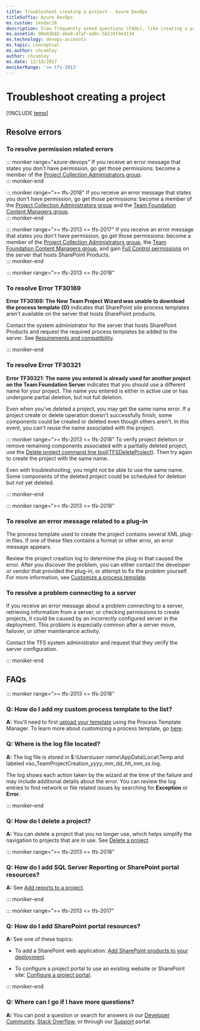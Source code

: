 ```yaml
---
title: Troubleshoot creating a project - Azure DevOps
titleSuffix: Azure DevOps
ms.custom: seodec18
description: View frequently asked questions (FAQs), like creating a project and how to resolve various errors.
ms.assetid: 90e03b82-a6e8-47af-ad8c-5b134f4e3134
ms.technology: devops-accounts
ms.topic: conceptual
ms.author: chcomley
author: chcomley
ms.date: 12/19/2017
monikerRange: '>= tfs-2013'
---
```

# Troubleshoot creating a project

[!INCLUDE [temp](../../includes/version-vsts-tfs-all-versions.md)] 

## Resolve errors

### To resolve permission related errors

::: moniker range="azure-devops"
If you receive an error message that states you don't have permission, go get those permissions: become a member of the [Project Collection Administrators group](../security/set-project-collection-level-permissions.md).  
::: moniker-end

::: moniker range=">= tfs-2018"
If you receive an error message that states you don't have permission, go get those permissions: become a member of the [Project Collection Administrators group](../security/set-project-collection-level-permissions.md) and the [Team Foundation Content Managers group](../../report/admin/grant-permissions-to-reports.md).  
::: moniker-end

::: moniker range=">= tfs-2013 <= tfs-2017"
If you receive an error message that states you don't have permission, go get those permissions: become a member of the [Project Collection Administrators group](../security/set-project-collection-level-permissions.md), the [Team Foundation Content Managers group](../../report/admin/grant-permissions-to-reports.md), and gain [Full Control permissions](../security/set-sharepoint-permissions.md) on the server that hosts SharePoint Products.   
::: moniker-end

::: moniker range=">= tfs-2013 <= tfs-2018"
### To resolve Error TF30169

**Error TF30169: The New Team Project Wizard was unable to download the process template {0}**  indicates that SharePoint site process templates aren't available on the server that hosts SharePoint products.

Contact the system administrator for the server that hosts SharePoint Products and request the required process templates be added to the server. See [Requirements and compatibility](/azure/devops/server/requirements).

::: moniker-end

### To resolve Error TF30321 

**Error TF30321: The name you entered is already used for another project on the Team Foundation Server** indicates that you should use a different name for your project. The name you entered is either in active use or has undergone partial deletion, but not full deletion.  

Even when you've deleted a project, you may get the same name error. If a project create or delete operation doesn't successfully finish, some components could be created or deleted even though others aren't. In this event, you can't reuse the name associated with the project.

::: moniker range=">= tfs-2013 <= tfs-2018"
To verify project deletion or remove remaining components associated with a partially deleted project, use the [Delete project command line tool(TFSDeleteProject)](/azure/devops/server/command-line/tfsdeleteproject-cmd). Then try again to create the project with the same name.

Even with troubleshooting, you might not be able to use the same name. Some components of the deleted project could be scheduled for deletion but not yet deleted.

::: moniker-end

::: moniker range=">= tfs-2013 <= tfs-2018"
### To resolve an error message related to a plug-in 

The process template used to create the project contains several XML plug-in files. If one of these files contains a format or other error, an error message appears.

Review the project creation log to determine the plug-in that caused the error. After you discover the problem, you can either contact the developer or vendor that provided the plug-in, or attempt to fix the problem yourself. For more information, see [Customize a process template](../../reference/process-templates/customize-process.md).


### To resolve a problem connecting to a server

If you receive an error message about a problem connecting to a server, retrieving information from a server, or checking permissions to create projects, it could be caused by an incorrectly configured server in the deployment. This problem is especially common after a server move, failover, or other maintenance activity.

Contact the TFS system administrator and request that they verify the server configuration.

::: moniker-end

## FAQs 

::: moniker range=">= tfs-2013 <= tfs-2018"
### Q: How do I add my custom process template to the list?

**A:** You'll need to first [upload your template](../../boards/work-items/guidance/manage-process-templates.md) using the Process Template Manager. To learn more about customizing a process template, go [here](../../reference/process-templates/customize-process.md).

<a id="log-file">  </a>

### Q: Where is the log file located?

**A:** The log file is stored in $:\\Users\\*user name*\\AppData\\Local\\Temp and labeled vso\_TeamProjectCreation\_*yyyy\_mm\_dd\_hh\_mm\_ss*.log.

The log shows each action taken by the wizard at the time of the failure and may include additional details about the error. You can review the log entries to find network or file related issues by searching for **Exception** or **Error**.

::: moniker-end

### Q: How do I delete a project?

**A:** You can delete a project that you no longer use, which helps simplify the navigation to projects that are in use. See [Delete a project](delete-project.md).

::: moniker range=">= tfs-2013 <= tfs-2018"

### Q: How do I add SQL Server Reporting or SharePoint portal resources?

**A:** See [Add reports to a project](../../report/admin/add-reports-to-a-team-project.md).

::: moniker-end

::: moniker range=">= tfs-2013 <= tfs-2017"
### Q: How do I add SharePoint portal resources?

**A:** See one of these topics:

-   To add a SharePoint web application: [Add SharePoint products to your deployment](/azure/devops/server/admin/add-sharepoint-to-tfs).

-   To configure a project portal to use an existing website or SharePoint site: [Configure a project portal](../../project/configure-or-add-a-project-portal.md).

::: moniker-end

### Q: Where can I go if I have more questions?

**A:** You can post a question or search for answers in our [Developer Community](https://developercommunity.visualstudio.com/spaces/21/index.html), [Stack Overflow](https://stackoverflow.com/questions/tagged/vs-team-services), or through our [Support](https://www.visualstudio.com/team-services/support/) portal.



